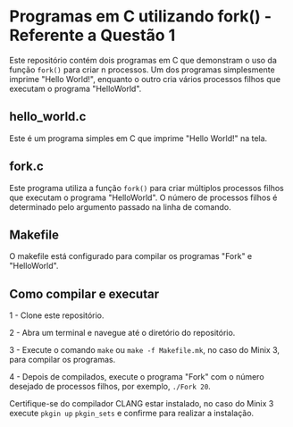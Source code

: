 # Programas em C utilizando fork() - Referente a Questão 1

Este repositório contém dois programas em C que demonstram o uso da função `fork()` para criar n processos. Um dos programas simplesmente imprime "Hello World!", enquanto o outro cria vários processos filhos que executam o programa "HelloWorld".

## hello_world.c

Este é um programa simples em C que imprime "Hello World!" na tela.

## fork.c

Este programa utiliza a função `fork()` para criar múltiplos processos filhos que executam o programa "HelloWorld". O número de processos filhos é determinado pelo argumento passado na linha de comando.

## Makefile

O makefile está configurado para compilar os programas "Fork" e "HelloWorld".

## Como compilar e executar

1 - Clone este repositório.

2 - Abra um terminal e navegue até o diretório do repositório.

3 - Execute o comando `make` ou `make -f Makefile.mk`, no caso do Minix 3, para compilar os programas.

4 - Depois de compilados, execute o programa "Fork" com o número desejado de processos filhos, por exemplo, `./Fork 20`.


Certifique-se do compilador CLANG estar instalado, no caso do Minix 3 execute `pkgin up` `pkgin_sets` e confirme para realizar a instalação.



